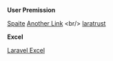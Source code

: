 **User Premission**

[Spaite](https://spatie.be/docs/laravel-permission/v5/introduction) [Another Link]([https://16shuklarahul.medium.com/laravel-7-x-9ed4d41d327c](https://medium.com/@prevailexcellent/role-and-permission-in-laravel-10-using-spatie-the-definitive-guide-2023-57bb6b56abcd))  <br/>
[laratrust](https://laratrust.santigarcor.me/)

**Excel**

[Laravel Excel](https://docs.laravel-excel.com/3.1/getting-started/)
